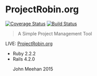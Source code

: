 ProjectRobin.org
==

[![Coverage Status](https://coveralls.io/repos/johnmeehan/ProjectRobin/badge.svg?branch=master)](https://coveralls.io/r/johnmeehan/ProjectRobin?branch=master)  [![Build Status](https://travis-ci.org/johnmeehan/ProjectRobin.svg?branch=master)](https://travis-ci.org/johnmeehan/ProjectRobin)


> A Simple Project Management Tool

LIVE:  [ProjectRobin.org](http://www.projectrobin.org)

<ul>
  <li>Ruby 2.2.2
  <li>Rails 4.2.0

John Meehan 2015
